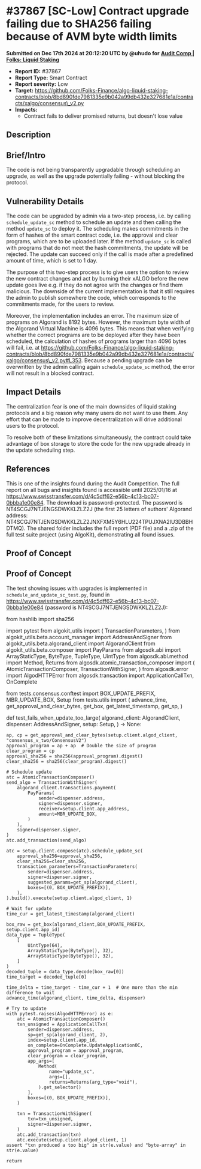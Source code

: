 # #37867 \[SC-Low] Contract upgrade failing due to SHA256 failing because of AVM byte width limits

**Submitted on Dec 17th 2024 at 20:12:20 UTC by @uhudo for** [**Audit Comp | Folks: Liquid Staking**](https://immunefi.com/audit-competition/folks-finance-liquid-staking-audit-competition)

* **Report ID:** #37867
* **Report Type:** Smart Contract
* **Report severity:** Low
* **Target:** https://github.com/Folks-Finance/algo-liquid-staking-contracts/blob/8bd890fde7981335e9b042a99db432e327681e1a/contracts/xalgo/consensus\_v2.py
* **Impacts:**
  * Contract fails to deliver promised returns, but doesn't lose value

## Description

## Brief/Intro

The code is not being transparently upgradable through scheduling an upgrade, as well as the upgrade potentially failing - without blocking the protocol.

## Vulnerability Details

The code can be upgraded by admin via a two-step process, i.e. by calling `schedule_update_sc` method to schedule an update and then calling the method `update_sc` to deploy it. The scheduling makes commitments in the form of hashes of the smart contract code, i.e. the approval and clear programs, which are to be uploaded later. If the method `update_sc` is called with programs that do not meet the hash commitments, the update will be rejected. The update can succeed only if the call is made after a predefined amount of time, which is set to 1 day.

The purpose of this two-step process is to give users the option to review the new contract changes and act by burning their xALGO before the new update goes live e.g. if they do not agree with the changes or find them malicious. The downside of the current implementation is that it still requires the admin to publish somewhere the code, which corresponds to the commitments made, for the users to review.

Moreover, the implementation includes an error. The maximum size of programs on Algorand is 8192 bytes. However, the maximum byte width of the Algorand Virtual Machine is 4096 bytes. This means that when verifying whether the correct programs are to be deployed after they have been scheduled, the calculation of hashes of programs larger than 4096 bytes will fail, i.e. at https://github.com/Folks-Finance/algo-liquid-staking-contracts/blob/8bd890fde7981335e9b042a99db432e327681e1a/contracts/xalgo/consensus\_v2.py#L353. Because a pending upgrade can be overwritten by the admin calling again `schedule_update_sc` method, the error will not result in a blocked contract.

## Impact Details

The centralization fear is one of the main downsides of liquid staking protocols and a big reason why many users do not want to use them. Any effort that can be made to improve decentralization will drive additional users to the protocol.

To resolve both of these limitations simultaneously, the contract could take advantage of box storage to store the code for the new upgrade already in the update scheduling step.

## References

This is one of the insights found during the Audit Competition. The full report on all bugs and insights found is accessible until 2025/01/16 at https://www.swisstransfer.com/d/4c5dff62-e56b-4c13-bc07-0bbba1e00e84. The download is password-protected. The password is NT4SCGJ7NTJENGSDWKKLZLZ2J (the first 25 letters of authors' Algorand address: NT4SCGJ7NTJENGSDWKKLZLZ2JNXFXM5Y6HLU224TPUJXNA2IU3DBBHDTMQ). The shared folder includes the full report (PDF file) and a .zip of the full test suite project (using AlgoKit), demonstrating all found issues.

## Proof of Concept

## Proof of Concept

The test showing issues with upgrades is implemented in `schedule_and_update_sc_test.py`, found in https://www.swisstransfer.com/d/4c5dff62-e56b-4c13-bc07-0bbba1e00e84 (password is NT4SCGJ7NTJENGSDWKKLZLZ2J):

from hashlib import sha256

import pytest from algokit\_utils import ( TransactionParameters, ) from algokit\_utils.beta.account\_manager import AddressAndSigner from algokit\_utils.beta.algorand\_client import AlgorandClient from algokit\_utils.beta.composer import PayParams from algosdk.abi import ArrayStaticType, ByteType, TupleType, UintType from algosdk.abi.method import Method, Returns from algosdk.atomic\_transaction\_composer import ( AtomicTransactionComposer, TransactionWithSigner, ) from algosdk.error import AlgodHTTPError from algosdk.transaction import ApplicationCallTxn, OnComplete

from tests.consensus.conftest import BOX\_UPDATE\_PREFIX, MBR\_UPDATE\_BOX, Setup from tests.utils import ( advance\_time, get\_approval\_and\_clear\_bytes, get\_box, get\_latest\_timestamp, get\_sp, )

def test\_fails\_when\_update\_too\_large( algorand\_client: AlgorandClient, dispenser: AddressAndSigner, setup: Setup, ) -> None:

```
ap, cp = get_approval_and_clear_bytes(setup.client.algod_client, "consensus_v_two/ConsensusV2")
approval_program = ap + ap  # Double the size of program
clear_program = cp
approval_sha256 = sha256(approval_program).digest()
clear_sha256 = sha256(clear_program).digest()

# Schedule update
atc = AtomicTransactionComposer()
send_algo = TransactionWithSigner(
    algorand_client.transactions.payment(
        PayParams(
            sender=dispenser.address,
            signer=dispenser.signer,
            receiver=setup.client.app_address,
            amount=MBR_UPDATE_BOX,
        )
    ),
    signer=dispenser.signer,
)
atc.add_transaction(send_algo)

atc = setup.client.compose(atc).schedule_update_sc(
    approval_sha256=approval_sha256,
    clear_sha256=clear_sha256,
    transaction_parameters=TransactionParameters(
        sender=dispenser.address,
        signer=dispenser.signer,
        suggested_params=get_sp(algorand_client),
        boxes=[(0, BOX_UPDATE_PREFIX)],
    ),
).build().execute(setup.client.algod_client, 1)

# Wait for update
time_cur = get_latest_timestamp(algorand_client)

box_raw = get_box(algorand_client,BOX_UPDATE_PREFIX, setup.client.app_id)
data_type = TupleType(
    [
        UintType(64),
        ArrayStaticType(ByteType(), 32),
        ArrayStaticType(ByteType(), 32),
    ]
)
decoded_tuple = data_type.decode(box_raw[0])
time_target = decoded_tuple[0]

time_delta = time_target - time_cur + 1  # One more than the min difference to wait
advance_time(algorand_client, time_delta, dispenser)

# Try to update
with pytest.raises(AlgodHTTPError) as e:
    atc = AtomicTransactionComposer()
    txn_unsigned = ApplicationCallTxn(
        sender=dispenser.address,
        sp=get_sp(algorand_client, 2),
        index=setup.client.app_id,
        on_complete=OnComplete.UpdateApplicationOC,
        approval_program = approval_program,
        clear_program = clear_program,
        app_args=[
            Method(
                name="update_sc",
                args=[],
                returns=Returns(arg_type="void"),
            ).get_selector()
        ],
        boxes=[(0, BOX_UPDATE_PREFIX)],
    )

    txn = TransactionWithSigner(
        txn=txn_unsigned,
        signer=dispenser.signer,
    )
    atc.add_transaction(txn)
    atc.execute(setup.client.algod_client, 1)
assert "txn produced a too big" in str(e.value) and "byte-array" in str(e.value)

return
```
